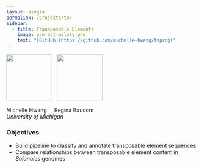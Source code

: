 ```yaml
---
layout: single
permalink: /projects/te/
sidebar:
  - title: Transposable Elements
    image: project-mglory.png
    text: "[GitHub](https://github.com/michelle-hwang/teproj)"
---
```


<img src="http://www.plantbio.uga.edu/sites/default/files/styles/thumbnail/public/hwang_michelle_260.jpg?itok=nxBej64m" width="120">
&nbsp;&nbsp;<img src="http://sites.lsa.umich.edu/baucom-lab/wp-content/uploads/sites/36/2014/07/Baucom-copy.jpg" width="120" caption="Regina Baucom">

Michelle Hwang &nbsp;&nbsp;&nbsp; Regina Baucom
<br>*University of Michigan*

### Objectives

* Build pipeline to classify and annotate transposable element sequences
* Compare relationships between transposable element content in *Solanales* genomes  
